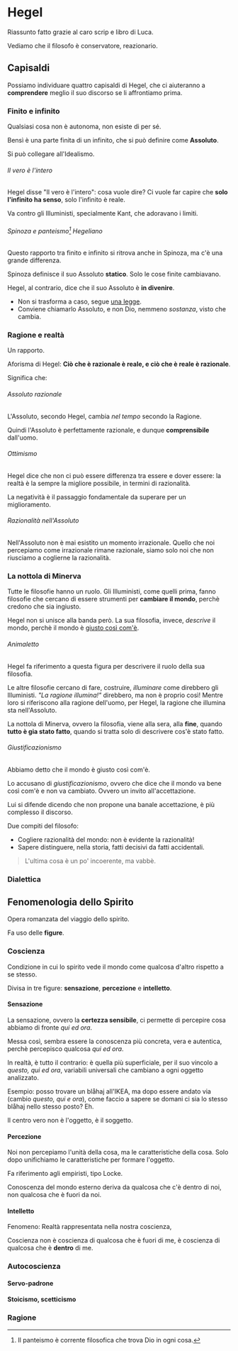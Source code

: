 # Hegel

Riassunto fatto grazie al caro scrip e libro di Luca.

Vediamo che il filosofo è conservatore, reazionario.

## Capisaldi

Possiamo individuare quattro capisaldi di Hegel, che ci aiuteranno a **comprendere** meglio il suo discorso se li affrontiamo prima.

### Finito e infinito

Qualsiasi cosa non è autonoma, non esiste di per sé.

Bensì è una parte finita di un infinito, che si può definire come **Assoluto**.

Si può collegare all'Idealismo.

###### Il vero è l'intero

Hegel disse "Il vero è l'intero": cosa vuole dire? Ci vuole far capire che **solo l'infinito ha senso**, solo l'infinito è reale. 

Va contro gli Illuministi, specialmente Kant, che adoravano i limiti.

###### Spinoza e panteismo[^1] Hegeliano

Questo rapporto tra finito e infinito si ritrova anche in Spinoza, ma c'è una grande differenza.

Spinoza definisce il suo Assoluto **statico**. Solo le cose finite cambiavano.

Hegel, al contrario, dice che il suo Assoluto è **in divenire**.
 + Non si trasforma a caso, segue [una legge](#assoluto-razionale).
 + Conviene chiamarlo Assoluto, e non Dio, nemmeno *sostanza*, visto che cambia.

[^1]: Il panteismo è corrente filosofica che trova Dio in ogni cosa.

### Ragione e realtà
Un rapporto.

Aforisma di Hegel: **Ciò che è razionale è reale, e ciò che è reale è razionale**.

Significa che:

###### Assoluto razionale

L'Assoluto, secondo Hegel, cambia *nel tempo* secondo la Ragione.

Quindi l'Assoluto è perfettamente razionale, e dunque **comprensibile** dall'uomo.

###### Ottimismo 
Hegel dice che non ci può essere differenza tra essere e dover essere: la realtà è la sempre la migliore possibile, in termini di razionalità.

La negatività è il passaggio fondamentale da superare per un miglioramento.

###### Razionalità nell'Assoluto

Nell'Assoluto non è mai esistito un momento irrazionale. Quello che noi percepiamo come irrazionale rimane razionale, siamo solo noi che non riusciamo a coglierne la razionalità.

### La nottola di Minerva

Tutte le filosofie hanno un ruolo. Gli Illuministi, come quelli prima, fanno filosofie che cercano di essere strumenti per **cambiare il mondo**, perchè credono che sia ingiusto.

Hegel non si unisce alla banda però. La sua filosofia, invece, *descrive* il mondo, perchè il mondo è [giusto così com'è](#assoluto-razionale).

###### Animaletto

Hegel fa riferimento a questa figura per descrivere il ruolo della sua filosofia.

Le altre filosofie cercano di fare, costruire, *illuminare* come direbbero gli Illuministi. *"La ragione illumina!"* direbbero, ma non è proprio così! Mentre loro si riferiscono alla ragione dell'uomo, per Hegel, la ragione che illumina sta nell'Assoluto.

La nottola di Minerva, ovvero la filosofia, viene alla sera, alla **fine**, quando **tutto è gia stato fatto**, quando si tratta solo di descrivere cos'è stato fatto.

###### Giustificazionismo

Abbiamo detto che il mondo è giusto così com'è.

Lo accusano di *giustificazionismo*, ovvero che dice che il mondo va bene così com'è e non va cambiato. Ovvero un invito all'accettazione.

Lui si difende dicendo che non propone una banale accettazione, è più complesso il discorso.

Due compiti del filosofo:
+ Cogliere razionalità del mondo: non è evidente la razionalità!
+ Sapere distinguere, nella storia, fatti decisivi da fatti accidentali.

> L'ultima cosa è un po' incoerente, ma vabbè.

### Dialettica

## Fenomenologia dello Spirito

Opera romanzata del viaggio dello spirito.

Fa uso delle **figure**.

### Coscienza

Condizione in cui lo spirito vede il mondo come qualcosa d'altro rispetto a se stesso.

Divisa in tre figure: **sensazione**, **percezione** e **intelletto**.

#### Sensazione

La sensazione, ovvero la **certezza sensibile**, ci permette di percepire cosa abbiamo di fronte *qui ed ora*.

Messa così, sembra essere la conoscenza più concreta, vera e autentica, perchè percepisco qualcosa *qui ed ora*.

In realtà, è tutto il contrario: è quella più superficiale, per il suo vincolo a *questo, qui ed ora*, variabili universali che cambiano a ogni oggetto analizzato. 

Esempio: posso trovare un blåhaj all'IKEA, ma dopo essere andato via (cambio *questo, qui e ora*), come faccio a sapere se domani ci sia lo stesso blåhaj nello stesso posto? Eh.

Il centro vero non è l'oggetto, è il soggetto.

#### Percezione

Noi non percepiamo l'unità della cosa, ma le caratteristiche della cosa. Solo dopo unifichiamo le caratteristiche per formare l'oggetto.

Fa riferimento agli empiristi, tipo Locke.

Conoscenza del mondo esterno deriva da qualcosa che c'è dentro di noi, non qualcosa che è fuori da noi.

#### Intelletto

Fenomeno: Realtà rappresentata nella nostra coscienza,

Coscienza non è coscienza di qualcosa che è fuori di me, è coscienza di qualcosa che è **dentro** di me.


### Autocoscienza

#### Servo-padrone

#### Stoicismo, scetticismo

### Ragione
